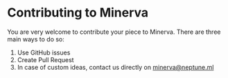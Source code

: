 # Contributing to Minerva
You are very welcome to contribute your piece to Minerva. There are three main ways to do so:
1. Use GitHub issues
2. Create Pull Request
3. In case of custom ideas, contact us directly on [minerva@neptune.ml](minerva@neptune.ml 'coming soon...')
